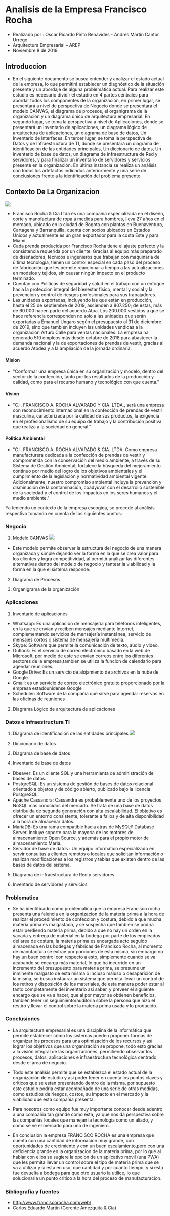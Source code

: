 # Analisis de la Empresa Francisco Rocha
- Realizado por : Oscar Ricardo Pinto Benavides - Andres Martin Cantor Urrego
- Arquitectura Empresarial – AREP
- Noviembre 8 de 2019

## Introduccion
- En el siguiente documento se busca entender y analizar el estado actual de la empresa, lo que permitirá establecer un diagnóstico de la situación presente y un abordaje de alguna problemática actual. Para realizar este estudio es necesario dividir el estudio en 4 partes centrales para abordar todos los componentes de la organización, en primer lugar, se presentará a nivel de perspectiva de Negocio donde se presentará el modelo CANVAS, el diagrama de procesos, el organigrama de la organización y un diagrama único de arquitectura empresarial.
En segundo lugar, se toma la perspectiva a nivel de Aplicaciones, donde se presentará un Inventario de aplicaciones, un diagrama lógico de arquitectura de aplicaciones, un diagrama de base de datos, Un Inventario de Interfaces.
En tercer lugar, se toma la perspectiva de Datos y de Infraestructura de TI, donde se presentará un diagrama de identificación de las entidades principales, Un diccionario de datos, Un inventario de base de datos, un diagrama de infraestructura de Red y servidores, y para finalizar un inventario de servidores y servicios presente en la organización.
En última instancia se realiza un análisis con todos los artefactos indicados anteriormente y una serie de conclusiones frente a la identificación del problema presente.

## Contexto De La Organizacion
![](https://github.com/Martin9958/ProyectoAREP-III/blob/master/Imagenes/rocha.png)

- Francisco Rocha & Cia Ltda es una compañia especializada en el diseño, corte y manofactura de ropa a medida para hombres, lleva 27 años en el mercado, ubicado en la ciudad de Bogota con plantas en Buenaventura, Cartagena y Barranquilla, cuenta con socios ubicados en Estados Unidos y actualmente es un gran exportador para la costa Este y para Miami.
- Cada prenda producida por Francisco Rocha tiene el ajuste perfecto y la consistencia requerida por un cliente. Gracias al equipo más preparado de diseñadores, técnicos e ingenieros que trabajan con maquinaria de última tecnología, tienen un control especial en cada paso del proceso de fabricación que les permite reaccionar a tiempo a las actualizaciones en modelos y tejidos, sin causar ningún impacto en el producto terminado.
- Cuentan con Politicas de seguridad y salud en el trabajo con un enfoque hacia la proteccion integral del bienestar fisico, mental y social y la prevencion y control de riesgos profesionales para sus trabajadores.
- Las unidades exportadas, incluyendo las que están en producción, hasta el 25 de septiembre de 2019, ascienden a 807.250; de estas, más de 60.000 hacen parte del acuerdo Atpa. Los 200.000 vestidos a que se hace referencia corresponden no solo a las unidades que serán exportadas a Emanuel Ungaro según el presupuesto al 31 de diciembre de 2019, sino que también incluyen las unidades vendidas a la organización Arturo Calle para ventas nacionales. La empresa ha generado 510 empleos más desde octubre de 2018 para abastecer la demanda nacional y la de exportaciones de prendas de vestir, gracias al acuerdo Atpdea y a la ampliación de la jornada ordinaria.

#### Mision
- "Conformar una empresa única en su organización y modelo, dentro del sector de la confección, tanto por los resultados de la producción y calidad, como para el recurso humano y tecnológico con que cuenta."

#### Vision
- "C.I. FRANCISCO A. ROCHA ALVARADO Y CIA. LTDA., será una empresa con reconocimiento internacional en la confección de prendas de vestir masculina, caracterizada por la calidad de sus productos, la exigencia en el profesionalismo de su equipo de trabajo y la contribución positiva que realiza a la sociedad en general."

#### Politica Ambiental
- "C.I. FRANCISCO A. ROCHA ALVARADO & CIA. LTDA. Como empresa manufacturera dedicada a la confección de prendas de vestir y comprometida con la conservación del medio ambiente, a través de su Sistema de Gestión Ambiental, fortalece la búsqueda del mejoramiento continuo por medio del logro de los objetivos ambientales y el cumplimiento de la legislación y normatividad ambiental vigente. Adicionalmente, nuestro compromiso ambiental incluye la prevención y disminución de la contaminación, coadyuvar con el desarrollo sostenible de la sociedad y el control de los impactos en los seres humanos y el medio ambiente."

Ya teniendo un contexto de la empresa escogida, se procede al análisis respectivo tomando en cuenta de los siguientes puntos:

### Negocio

1. Modelo CANVAS
![](https://github.com/Martin9958/ProyectoAREP-III/blob/master/Imagenes/CANVAS.png)

- Este modelo permite observar la estructura del negocio de una manera organizada y simple dejando ver la forma en la que se crea valor para los clientes y logra competitividad, al permitir analizar las diferentes alternativas dentro del modelo de negocio y tantear la viabilidad y la forma en la que el sistema responde.

2. Diagrama de Procesos

3. Organigrama de la organización


### Aplicaciones
1. Inventario de aplicaciones

- Whatsapp: Es una aplicación de mensajería para teléfonos inteligentes, en la que se envían y reciben mensajes mediante
Internet, complementando servicios de mensajería instantánea, servicio de mensajes cortos o sistema de mensajería multimedia.
- Skype: Software que permite la comunicación de texto, audio y video.
- Outlook: Es el servicio de correo electrónico basado en la web de Microsoft, por medio de este se envian correos entre los diferentes sectores de la empresa,tambien se utiliza la funcion de calendario para agendar reuniones.
- Google Drive: Es un servicio de alojamiento de archivos en la nube de Google. 
- Gmail: es un servicio de correo electrónico gratuito proporcionado por la empresa estadounidense Google
- Scheduler: Software de la compañia que sirve para agendar reservas en las oficinas de reuniones

2. Diagrama Lógico de arquitectura de aplicaciones


### Datos e Infraestructura TI
1. Diagrama de identificación de las entidades principales
  ![](https://github.com/Martin9958/ProyectoAREP-III/blob/master/Imagenes/entity.PNG)
2. Diccionario de datos

3. Diagrama de base de datos

4. Inventario de base de datos

- Dbeaver: Es un cliente SQL y una herramienta de administración de bases de datos.
- PostgreSQL: Es un sistema de gestión de bases de datos relacional orientado a objetos y de código abierto, publicado bajo la licencia PostgreSQL.
- Apache Cassandra: Cassandra es probablemente uno de los proyectos NoSQL más conocidos del mercado. Se trata de una base de datos distribuida de segunda generación con alta escalabilidad. El objetivo es ofrecer un entorno consistente, tolerante a fallos y de alta disponibilidad a la hora de almacenar datos.
- MariaDB: Es una rama compatible hacia atrás de MySQL® Database Server. Incluye soporte para la mayoría de los motores de almacenamiento Open Source, y además para el propio motor de almacenamiento Maria.
- Servidor de base de datos : Un equipo informático especializado en servir consultas a clientes remotos o locales que solicitan información o realizan modificaciones a los registros y tablas que existen dentro de las bases de datos del sistema.

5. Diagrama de infraestructura de Red y servidores

6. Inventario de servidores y servicios


### Problematica
- Se ha identificado como problematica que la empresa Francisco rocha presenta una falencia en la organizacion de la materia prima a la hora de realizar el procedimiento de confeccion y costura, debido a que mucha materia prima es malgastada, y se sospecha que tambien se podria estar perdiendo materia prima, debido a que no hay un orden en la sacada y entrega de material en la bodega por parte de los empleados del area de costura, la materia prima es encargada acto seguido almacenada en las bodegas y fábricas de Francisco Rocha, al momento de manufactura se extrae por porciones de esta misma, sin embargo no hay un buen control con respecto a esto, simplemente cuando se va acabando se encarga más material, lo que ha incurrido en un incremento del presupuesto para materia prima, se presume un inminente malgasto de esta misma o incluso maluso o desaparición de la misma, se busca instaurar un sistema que permita llevar un control de los retiros y disposición de los materiales, de esta manera poder estar al tanto completamente del inventario así saber, y preveer el siguiente encargo que se va a hacer, que al por mayor se obtienen beneficios, también tener un seguimiento/auditoria sobre la persona que hizo el restiro y llevar el control sobre la materia prima usada y lo producido.

### Conclusiones
- La arquitectura empresarial es una disciplina de la informática que permite establecer cómo los sistemas pueden proponer formas de organizar los procesos para una optimización de los recursos y así lograr los objetivos que una organización se propone; todo esto gracias a la visión integral de las organizaciones, permitiendo observar los procesos, datos, aplicaciones e infraestructura tecnológica centrado desde el área de negocio.

- Todo este análisis permite que se establezca el estado actual de la organización de estudio y asi poder tener en cuenta los puntos claves y criticos que se estan presentando dentro de la misma, por supuesto este estudio podria estar acompañado de una serie de otras medidas, como estudios de riesgos, costos, su impacto en el mercado y la viabilidad que esta compañia presenta.

- Para nosotros como equipo fue muy importante conocer desde adentro a una compañia tan grande como esta, ya que nos da perspectiva sobre las compañias locales que manejan la tecnologia como un aliado, y como se ve el mercado para uno de ingeniero.

- En conclusion la empresa FRANCISCO ROCHA es una empresa que cuenta con una cantidad de informacion muy grande, con oportunidades de crecimiento y con un buen escalamiento,pero con una deficiencia grande en la organizacion de la materia prima, por lo que al hablar con ellos se sugiere la opcion de un aplicativo movil (una PWA) que les permita llevar un control sobre el tipo de materia prima que se va a utilizar y si esta en uso, que cantidad y por cuanto tiempo, y si esta fue devuelta a bodega para que otro usuario la utilice, lo que solucionaria un punto critico a la hora del proceso de manufacturacion.


### Bibliografia y fuentes
- http://www.franciscorocha.com/web/
- Carlos Eduardo Martin (Gerente Amezquita & Cia)


